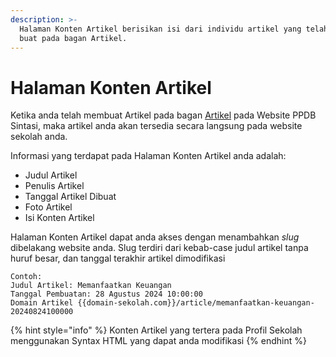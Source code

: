 ```yaml
---
description: >-
  Halaman Konten Artikel berisikan isi dari individu artikel yang telah anda
  buat pada bagan Artikel.
---
```


# Halaman Konten Artikel

Ketika anda telah membuat Artikel pada bagan [Artikel](../../fitur-website-ppdb-sintasi/konten-website/artikel-sekolah.md) pada Website PPDB Sintasi, maka artikel anda akan tersedia secara langsung pada website sekolah anda.&#x20;

Informasi yang terdapat pada Halaman Konten Artikel anda adalah:

* Judul Artikel
* Penulis Artikel
* Tanggal Artikel Dibuat
* Foto Artikel
* Isi Konten Artikel

Halaman Konten Artikel dapat anda akses dengan menambahkan _slug_ dibelakang website anda. Slug terdiri dari kebab-case judul artikel tanpa huruf besar, dan tanggal terakhir artikel dimodifikasi

```
Contoh:
Judul Artikel: Memanfaatkan Keuangan
Tanggal Pembuatan: 28 Agustus 2024 10:00:00
Domain Artikel {{domain-sekolah.com}}/article/memanfaatkan-keuangan-20240824100000
```

{% hint style="info" %}
Konten Artikel yang tertera pada Profil Sekolah menggunakan Syntax HTML yang dapat anda modifikasi
{% endhint %}
